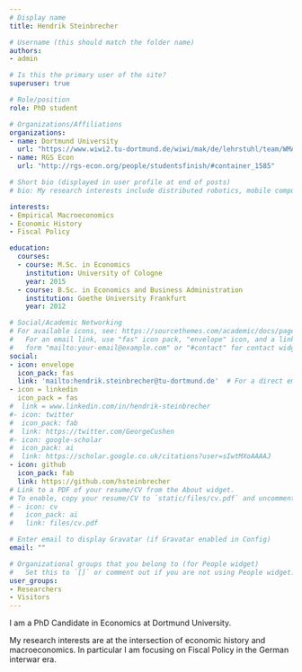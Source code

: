 ```yaml
---
# Display name
title: Hendrik Steinbrecher

# Username (this should match the folder name)
authors:
- admin

# Is this the primary user of the site?
superuser: true

# Role/position
role: PhD student

# Organizations/Affiliations
organizations:
- name: Dortmund University
  url: "https://www.wiwi2.tu-dortmund.de/wiwi/mak/de/lehrstuhl/team/WMA-DOC/MAK-HEST.html"
- name: RGS Econ
  url: "http://rgs-econ.org/people/studentsfinish/#container_1585"

# Short bio (displayed in user profile at end of posts)
# bio: My research interests include distributed robotics, mobile computing and programmable matter.

interests:
- Empirical Macroeconomics
- Economic History
- Fiscal Policy

education:
  courses:
  - course: M.Sc. in Economics
    institution: University of Cologne
    year: 2015
  - course: B.Sc. in Economics and Business Administration
    institution: Goethe University Frankfurt 
    year: 2012

# Social/Academic Networking
# For available icons, see: https://sourcethemes.com/academic/docs/page-builder/#icons
#   For an email link, use "fas" icon pack, "envelope" icon, and a link in the
#   form "mailto:your-email@example.com" or "#contact" for contact widget.
social:
- icon: envelope
  icon_pack: fas
  link: 'mailto:hendrik.steinbrecher@tu-dortmund.de'  # For a direct email link, use "mailto:test@example.org".
- icon = linkedin
  icon_pack = fas
#  link = www.linkedin.com/in/hendrik-steinbrecher
#- icon: twitter
#  icon_pack: fab
#  link: https://twitter.com/GeorgeCushen
#- icon: google-scholar
#  icon_pack: ai
#  link: https://scholar.google.co.uk/citations?user=sIwtMXoAAAAJ
- icon: github
  icon_pack: fab
  link: https://github.com/hsteinbrecher
# Link to a PDF of your resume/CV from the About widget.
# To enable, copy your resume/CV to `static/files/cv.pdf` and uncomment the lines below.
# - icon: cv
#   icon_pack: ai
#   link: files/cv.pdf

# Enter email to display Gravatar (if Gravatar enabled in Config)
email: ""

# Organizational groups that you belong to (for People widget)
#   Set this to `[]` or comment out if you are not using People widget.
user_groups:
- Researchers
- Visitors
---
```


I am a PhD Candidate in Economics at Dortmund University.

My research interests are at the intersection of economic history and macroeconomics. In particular I am focusing on Fiscal Policy in the German interwar era.

